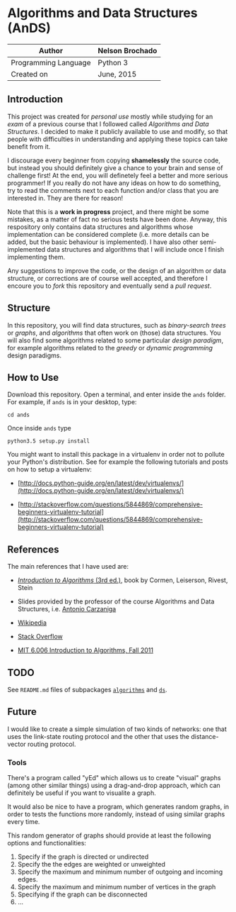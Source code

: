 # Algorithms and Data Structures (AnDS)


| Author               | Nelson Brochado |
|----------------------|-----------------|
| Programming Language | Python 3        |
| Created on           | June, 2015      |

## Introduction

This project was created for _personal use_ mostly while studying for an _exam_ of a previous course that I followed called _Algorithms and Data Structures_. I decided to make it publicly available to use and modify, so that people with difficulties in understanding and applying these topics can take benefit from it. 

I discourage every beginner from copying **shamelessly** the source code, but instead you should definitely give a chance to your brain and sense of challenge first! At the end, you will definetely feel a better and more serious programmer! If you really do not have any ideas on how to do something, try to read the comments next to each function and/or class that you are interested in. They are there for reason!

Note that this is a **work in progress** project, and there might be some mistakes, as a matter of fact no serious tests have been done. Anyway, this respository only contains data structures and algorithms whose implementation can be considered complete (i.e. more details can be added, but the basic behaviour is implemented). I have also other semi-implemented data structures and algorithms that I will include once I finish implementing them.

Any suggestions to improve the code, or the design of an algorithm or data structure, or corrections are of course well accepted, and therefore I encoure you to _fork_ this repository and eventually send a _pull request_.

## Structure

In this repository, you will find data structures, such as _binary-search trees_ or _graphs_, and _algorithms_ that often work on (those) data structures. 
You will also find some algorithms related to some particular _design paradigm_, for example algorithms related to the _greedy_ or _dynamic programming_ design paradigms.


## How to Use

Download this repository. Open a terminal, and enter inside the `ands` folder. For example, if `ands` is in your desktop, type:

    cd ands

Once inside `ands` type

    python3.5 setup.py install
    
You might want to install this package in a virtualenv in order not to pollute your Python's distribution. See for example the following tutorials and posts on how to setup a virtualenv:

- [http://docs.python-guide.org/en/latest/dev/virtualenvs/](http://docs.python-guide.org/en/latest/dev/virtualenvs/)

- [http://stackoverflow.com/questions/5844869/comprehensive-beginners-virtualenv-tutorial](http://stackoverflow.com/questions/5844869/comprehensive-beginners-virtualenv-tutorial)


## References

The main references that I have used are:

- [_Introduction to Algorithms_ (3rd ed.)](https://mitpress.mit.edu/books/introduction-algorithms), book by Cormen, Leiserson, Rivest, Stein

- Slides provided by the professor of the course Algorithms and Data Structures, i.e. [Antonio Carzaniga](http://www.inf.usi.ch/carzaniga/)

- [Wikipedia](https://www.wikipedia.org/)

- [Stack Overflow](http://stackoverflow.com/)

- [MIT 6.006 Introduction to Algorithms, Fall 2011](https://www.youtube.com/watch?v=HtSuA80QTyo&list=PLUl4u3cNGP61Oq3tWYp6V_F-5jb5L2iHb)



## TODO

See `README.md` files of subpackages [`algorithms`](ands/algorithms) and [`ds`](ands/ds).


## Future

I would like to create a simple simulation of two kinds of networks: one that uses the link-state routing protocol and the other that uses the distance-vector routing protocol.


### Tools
There's a program called "yEd" which allows us to create "visual" graphs (among other similar things) using a drag-and-drop approach, which can definitely be useful if you want to visualite a graph.

It would also be nice to have a program, which generates random graphs, in order to tests the functions more randomly, instead of using similar graphs every time.

This  random generator of graphs should provide
at least the following options and functionalities:

1. Specify if the graph is directed or undirected
2. Specify the the edges are weighted or unweighted
3. Specify the maximum and minimum number of outgoing and incoming edges.
5. Specify the maximum and minimum number of vertices in the graph
6. Specifying if the graph can be disconnected
7. ...
